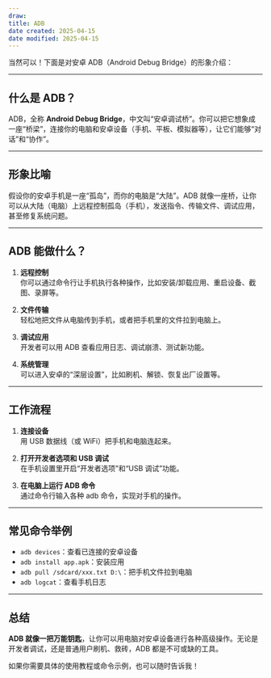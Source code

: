 ```yaml
---
draw:
title: ADB
date created: 2025-04-15
date modified: 2025-04-15
---
```


当然可以！下面是对安卓 ADB（Android Debug Bridge）的形象介绍：

---

## 什么是 ADB？

ADB，全称 **Android Debug Bridge**，中文叫“安卓调试桥”。你可以把它想象成一座“桥梁”，连接你的电脑和安卓设备（手机、平板、模拟器等），让它们能够“对话”和“协作”。

---

## 形象比喻

假设你的安卓手机是一座“孤岛”，而你的电脑是“大陆”。ADB 就像一座桥，让你可以从大陆（电脑）上远程控制孤岛（手机），发送指令、传输文件、调试应用，甚至修复系统问题。

---

## ADB 能做什么？

1. **远程控制**  
   你可以通过命令行让手机执行各种操作，比如安装/卸载应用、重启设备、截图、录屏等。

2. **文件传输**  
   轻松地把文件从电脑传到手机，或者把手机里的文件拉到电脑上。

3. **调试应用**  
   开发者可以用 ADB 查看应用日志、调试崩溃、测试新功能。

4. **系统管理**  
   可以进入安卓的“深层设置”，比如刷机、解锁、恢复出厂设置等。

---

## 工作流程

1. **连接设备**  
   用 USB 数据线（或 WiFi）把手机和电脑连起来。

2. **打开开发者选项和 USB 调试**  
   在手机设置里开启“开发者选项”和“USB 调试”功能。

3. **在电脑上运行 ADB 命令**  
   通过命令行输入各种 adb 命令，实现对手机的操作。

---

## 常见命令举例

- `adb devices`：查看已连接的安卓设备
- `adb install app.apk`：安装应用
- `adb pull /sdcard/xxx.txt D:\`：把手机文件拉到电脑
- `adb logcat`：查看手机日志

---

## 总结

**ADB 就像一把万能钥匙**，让你可以用电脑对安卓设备进行各种高级操作。无论是开发者调试，还是普通用户刷机、救砖，ADB 都是不可或缺的工具。

如果你需要具体的使用教程或命令示例，也可以随时告诉我！
